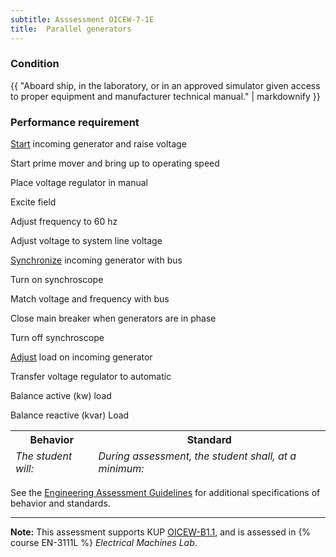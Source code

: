 ```yaml
---
subtitle: Asssessment OICEW-7-1E
title:  Parallel generators
---
```




### Condition

{{ "Aboard ship, in the laboratory, or in an approved simulator given access to proper equipment and manufacturer technical manual." | markdownify }}

### Performance requirement 

<table width='100%' class='Guidelines'>
 <thead>
 <tr>
     <th class='thirty'>Behavior</th>
     <th class='seventy'>Standard</th>
 </tr>
 <tr>
     <td><em>The student will:</em></td>
     <td><em>During assessment, the student shall, at a minimum:</em></td>
 </tr>
 </thead>
 <tbody>


<!--rowstart-->

[Start](guidelines#start) incoming generator and raise voltage

<!--cellbreak-->

Start prime mover and bring up to operating speed

Place voltage regulator in manual

Excite field

Adjust frequency to 60 hz

Adjust voltage to system line voltage

<!--rowend-->


<!--rowstart-->

[Synchronize](guidelines#adjust) incoming generator with bus

<!--cellbreak-->

Turn on synchroscope

Match voltage and frequency with bus

Close main breaker when generators are in phase

Turn off synchroscope

<!--rowend-->


<!--rowstart-->

[Adjust](guidelines#adjust) load on incoming generator

<!--cellbreak-->

Transfer voltage regulator to automatic

Balance active (kw) load

Balance reactive (kvar) Load

<!--rowend-->


 </tbody>
 </table>



See the [Engineering Assessment Guidelines](guidelines) for additional specifications of behavior and standards.


*****

**Note:** This assessment supports KUP [OICEW-B1.1]({{site.baseurl}}/tables/31.html#OICEW-B1.1), and is assessed in  {% course  EN-3111L %}  *Electrical Machines Lab*. 


